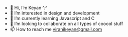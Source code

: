- 👋 Hi, I’m Keyan ^.^
- 👀 I’m interested in design and development
- 🌱 I’m currently learning Javascript and C
- 💞️ I’m looking to collaborate on all types of cooool stuff
- 📫 How to reach me viranikeyan@gmail.com

<!---
Keyanv/Keyanv is a ✨ special ✨ repository because its `README.md` (this file) appears on your GitHub profile.
You can click the Preview link to take a look at your changes.
--->
